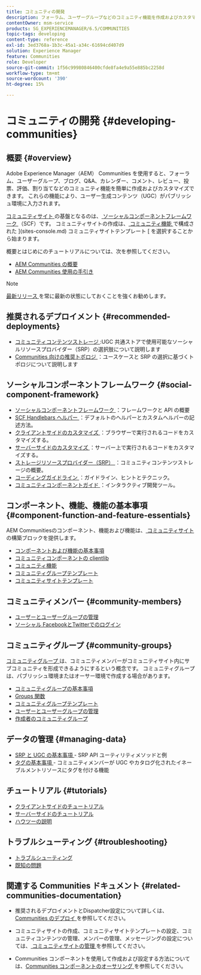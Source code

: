```yaml
---
title: コミュニティの開発
description: フォーラム、ユーザーグループなどのコミュニティ機能を作成およびカスタマイズします。
contentOwner: msm-service
products: SG_EXPERIENCEMANAGER/6.5/COMMUNITIES
topic-tags: developing
content-type: reference
exl-id: 3ed3768a-1b3c-45a1-a34c-61694cd407d9
solution: Experience Manager
feature: Communities
role: Developer
source-git-commit: 1f56c99980846400cfde8fa4e9a55e885bc2258d
workflow-type: tm+mt
source-wordcount: '390'
ht-degree: 15%

---
```


# コミュニティの開発  {#developing-communities}

## 概要 {#overview}

Adobe Experience Manager（AEM） Communities を使用すると、フォーラム、ユーザーグループ、ブログ、Q&amp;A、カレンダー、コメント、レビュー、投票、評価、割り当てなどのコミュニティ機能を簡単に作成およびカスタマイズできます。 これらの機能により、ユーザー生成コンテンツ（UGC）がパブリッシュ環境に入力されます。

[ コミュニティサイト ](overview.md#communitiessites) の基盤となるのは、[ ソーシャルコンポーネントフレームワーク ](scf.md) （SCF）です。 コミュニティサイトの作成は、[ コミュニティ機能 ](functions.md) で構成された ](sites-console.md) コミュニティサイトテンプレート [ を選択することから始まります。

概要とはじめにのチュートリアルについては、次を参照してください。

* [AEM Communities の概要](overview.md)
* [AEM Communities 使用の手引き](getting-started.md)

>[!NOTE]
> 
>[ 最新リリース ](deploy-communities.md#latest-releases) を常に最新の状態にしておくことを強くお勧めします。

## 推奨されるデプロイメント {#recommended-deployments}

* [ コミュニティコンテンツストレージ ](working-with-srp.md):UGC 共通ストアで使用可能なソーシャルリソースプロバイダー（SRP）の選択肢について説明します
* [Communities 向けの推奨トポロジ ](topologies.md)：ユースケースと SRP の選択に基づくトポロジについて説明します

## ソーシャルコンポーネントフレームワーク {#social-component-framework}

* [ ソーシャルコンポーネントフレームワーク ](scf.md)：フレームワークと API の概要
* [SCF Handlebars ヘルパー ](handlebars-helpers.md)：デフォルトのヘルパーとカスタムヘルパーの記述方法。
* [ クライアントサイドのカスタマイズ ](client-customize.md)：ブラウザーで実行されるコードをカスタマイズする。
* [ サーバーサイドのカスタマイズ ](server-customize.md)：サーバー上で実行されるコードをカスタマイズする。
* [ ストレージリソースプロバイダー（SRP） ](srp.md)：コミュニティコンテンツストレージの概要。
* [ コーディングガイドライン ](code-guide.md)：ガイドライン、ヒントとテクニック。
* [ コミュニティコンポーネントガイド ](components-guide.md)：インタラクティブ開発ツール。

## コンポーネント、機能、機能の基本事項 {#component-function-and-feature-essentials}

AEM Communitiesのコンポーネント、機能および機能は、[ コミュニティサイト ](sites-console.md) の構築ブロックを提供します。

* [コンポーネントおよび機能の基本事項](essentials.md)
* [コミュニティコンポーネントの clientlib](clientlibs.md)
* [コミュニティ機能](functions.md)
* [コミュニティグループテンプレート](tools-groups.md)
* [コミュニティサイトテンプレート](sites.md)

## コミュニティメンバー {#community-members}

* [ユーザーとユーザーグループの管理](users.md)
* [ソーシャル FacebookとTwitterでのログイン](social-login.md)

## コミュニティグループ {#community-groups}

[ コミュニティグループ ](overview.md#communitygroups) は、コミュニティメンバーがコミュニティサイト内にサブコミュニティを形成できるようにするという概念です。 コミュニティグループは、パブリッシュ環境またはオーサー環境で作成する場合があります。

* [コミュニティグループの基本事項](essentials-groups.md)
* [Groups 関数](functions.md#groups-function)
* [コミュニティグループテンプレート](tools-groups.md)
* [ユーザーとユーザーグループの管理](users.md)
* [作成者のコミュニティグループ](creating-groups.md)

## データの管理 {#managing-data}

* [SRP と UGC の基本事項 ](srp-and-ugc.md) - SRP API ユーティリティメソッドと例
* [ タグの基本事項 ](tag.md) - コミュニティメンバーが UGC やカタログ化されたイネーブルメントリソースにタグを付ける機能

## チュートリアル {#tutorials}

* [クライアントサイドのチュートリアル](tutorials.md#client-side-customization)
* [サーバーサイドのチュートリアル](tutorials.md#server-side-customization)
* [ハウツーの説明](tutorials.md#how-to-instructions)

## トラブルシューティング {#troubleshooting}

* [トラブルシューティング](troubleshooting.md)
* [既知の問題](/help/release-notes/release-notes.md)

## 関連する Communities ドキュメント {#related-communities-documentation}

* 推奨されるデプロイメントとDispatcher設定について詳しくは、[Communities のデプロイ ](deploy-communities.md) を参照してください。

* コミュニティサイトの作成、コミュニティサイトテンプレートの設定、コミュニティコンテンツの管理、メンバーの管理、メッセージングの設定については、[ コミュニティサイトの管理 ](administer-landing.md) を参照してください。

* Communities コンポーネントを使用して作成および設定する方法については、[Communities コンポーネントのオーサリング ](author-communities.md) を参照してください。

